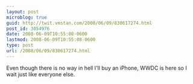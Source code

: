 ```yaml
---
layout: post
microblog: true
guid: http://twit.vmstan.com/2008/06/09/830617274.html
post_id: 3054976
date: 2008-06-09T10:55:08-0600
lastmod: 2008-06-09T10:55:08-0600
type: post
url: /2008/06/09/830617274.html
---
```

Even though there is no way in hell I'll buy an iPhone, WWDC is here so I wait just like everyone else.
